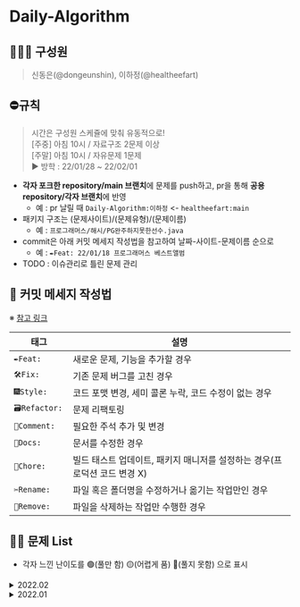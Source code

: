# Daily-Algorithm

## 👩🏻‍🦱 구성원
> 신동은(@dongeunshin), 이하정(@healtheefart)

## ⛔️규칙
> 시간은 구성원 스케쥴에 맞춰 유동적으로!  
[주중] 아침 10시 / 자료구조 2문제 이상  
[주말] 아침 10시 / 자유문제 1문제  
▶ 방학 : 22/01/28 ~ 22/02/01

- **각자 포크한 repository/main 브랜치**에 문제를 push하고, pr을 통해 **공용 repository/각자 브랜치**에 반영
    - 예 : pr 날릴 때 `Daily-Algorithm:이하정` <- `healtheefart:main`
- 패키지 구조는 (문제사이트)/(문제유형)/(문제이름)
    - 예 : `프로그래머스/해시/PG완주하지못한선수.java`
- commit은 아래 커밋 메세지 작성법을 참고하여 날짜-사이트-문제이름 순으로
    - 예 : `✒️Feat: 22/01/18 프로그래머스 베스트앨범`
- TODO : 이슈관리로 틀린 문제 관리

## :speech_balloon: 커밋 메세지 작성법

※ [참고 링크](https://github.com/InSeong-So/IT-Note#developers-note)

|태그|설명|
|---|----|
|`✒️Feat: `|새로운 문제, 기능을 추가할 경우|
|`🛠Fix: `|기존 문제 버그를 고친 경우|
|`🎆Style: `|코드 포맷 변경, 세미 콜론 누락, 코드 수정이 없는 경우|
|`🗃Refactor: `|문제 리팩토링|
|`💬Comment: `|필요한 주석 추가 및 변경|
|`📝Docs: `|문서를 수정한 경우|
|`🔬Chore: `|빌드 태스트 업데이트, 패키지 매니저를 설정하는 경우(프로덕션 코드 변경 X)|
|`✂️Rename: `|파일 혹은 폴더명을 수정하거나 옮기는 작업만인 경우|
|`🧺Remove: `|파일을 삭제하는 작업만 수행한 경우|

## 👊🏼 문제 List
- 각자 느낀 난이도를 🟢(풀만 함) 🟡(어렵게 품) 🔴(풀지 못함) 으로 표시

<details>
<summary>2022.02</summary>
<div markdown="2022.02">       

|날짜|유형|문제링크|이하정|신동은|
|--------|------|---|:------:|:---:|
|22.02.03|완전탐색|[L1. 모의고사](!https://programmers.co.kr/learn/courses/30/lessons/42840)|🟢|🟢|
|22.02.03| |[L2. 소수 찾기](!https://programmers.co.kr/learn/courses/30/lessons/42839)|🟢|🟢|
|22.02.03| |[L2. 카펫](!https://programmers.co.kr/learn/courses/30/lessons/42842)|🟢|🟢|
|22.02.05|탐욕법|[L1. 체육복](!https://programmers.co.kr/learn/courses/30/lessons/42862)|🟢|🟢|
|22.02.07| |[L2. 조이스틱](!https://programmers.co.kr/learn/courses/30/lessons/42860)|🟢|🟢|
|22.02.08| |[L2. 큰 수 만들기](!https://programmers.co.kr/learn/courses/30/lessons/42883)|🟢|🟢|
|22.02.09| |[L2. 구명보트](!https://programmers.co.kr/learn/courses/30/lessons/42885)|🟢|🟢|
|22.02.10|연습문제|[L2. 오픈채팅방](!https://programmers.co.kr/learn/courses/30/lessons/42888)|🟢|🟢|
|22.02.10| |[L2. N개 최소공배수](!https://programmers.co.kr/learn/courses/30/lessons/12953)|🟢|🟢|
|22.02.11| |[L2. 멀쩡한 사각형](!https://programmers.co.kr/learn/courses/30/lessons/62048)|🟢|🔴|
|22.02.11| |[L2. 2개 이하로 다른 비트](!https://programmers.co.kr/learn/courses/30/lessons/77885)|🟡|🔴|
|22.02.14| |[L2. 영어 끝말잇기](!https://programmers.co.kr/learn/courses/30/lessons/12981)|🟢|🟢|
|22.02.14| |[L2. 짝지어 제거하기](!https://programmers.co.kr/learn/courses/30/lessons/12973)|🟢|🟢|
|22.02.16| |[L2. 튜플](!https://programmers.co.kr/learn/courses/30/lessons/64065)|🟡||
|22.02.17| |[L2. 땅따먹기](!https://programmers.co.kr/learn/courses/30/lessons/12913)|🟡||
|22.02.17| |[L2. 모음사전](!https://programmers.co.kr/learn/courses/30/lessons/84512)|🔴||
|22.02.17| |[🥈5. 체스판 다시 칠하기](!https://www.acmicpc.net/problem/1018)|🟢||
|22.02.18| |[🥈3️. N과M(2)](!https://www.acmicpc.net/problem/15650)|🟡||
|22.02.18| |[🥈5. 날짜계산](!https://www.acmicpc.net/problem/1476)|🟢||
|22.02.18| |[L2. 스킬트리](!https://programmers.co.kr/learn/courses/30/lessons/49993)|🟢||
|22.02.19|정렬|[🥈5. 보물](!https://www.acmicpc.net/problem/1026)|🟢|🟢|
|22.02.19| |[🥈5. 수정렬하기(2)](!https://www.acmicpc.net/problem/2751)|🟢|🟢|
|22.02.19| |[🥈4. 숫자카드(2)](!https://www.acmicpc.net/problem/10816)|🟢|🟢|

</div>
</details>

<details>
<summary>2022.01</summary>
<div markdown="2022.01">       

|날짜|유형|문제링크|이하정|신동은|
|--------|------|---|:------:|:---:|
|22.01.17|해시|[L1. 완주하지 못한 선수](!https://programmers.co.kr/learn/courses/30/lessons/42576)|🟢|🟢|
|22.01.18| |[L2. 전화번호 목록](!https://programmers.co.kr/learn/courses/30/lessons/42577)|🟢|🟢|
|22.01.18| |[L2. 위장](!https://programmers.co.kr/learn/courses/30/lessons/42578)|🟢|🟢|
|22.01.18| |[L2. 베스트 앨범](!https://programmers.co.kr/learn/courses/30/lessons/42579)|🟡|🟢|
|22.01.19|스택/큐|[L2. 기능개발](!https://programmers.co.kr/learn/courses/30/lessons/42586)|🟢|🟢|
|22.01.20| |[L2. 프린터](!https://programmers.co.kr/learn/courses/30/lessons/42587)|🟢|🟢|
|22.01.20| |[L2. 다리를 지나는 트럭](!https://programmers.co.kr/learn/courses/30/lessons/42583)|🟡|🟡|
|22.01.21| |[L2. 주식가격](!https://programmers.co.kr/learn/courses/30/lessons/42584)|🟢|🟢|
|22.01.24|힙|[L2. 더맵게](!https://programmers.co.kr/learn/courses/30/lessons/42626)|🟢|🟢|
|22.01.25|정렬|[L1. K번째 수](!https://programmers.co.kr/learn/courses/30/lessons/42748)|🟢|🟢|
|22.01.25| |[L2. 가장 큰 수](!https://programmers.co.kr/learn/courses/30/lessons/42746)|🟡|🟡|
|22.01.25| |[L2. H-index](!https://programmers.co.kr/learn/courses/30/lessons/42747)||🟢|

</div>
</details>

